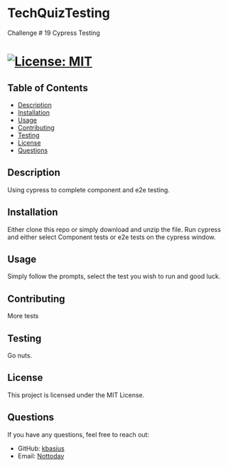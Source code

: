# TechQuizTesting
Challenge # 19 Cypress Testing

# [![License: MIT](https://img.shields.io/badge/License-MIT-yellow.svg)](https://opensource.org/licenses/MIT)

## Table of Contents
- [Description](#description)
- [Installation](#installation)
- [Usage](#usage)
- [Contributing](#contributing)
- [Testing](#testing)
- [License](#license)
- [Questions](#questions)

## Description
Using cypress to complete component and e2e testing.

## Installation
Either clone this repo or simply download and unzip the file. Run cypress and either select Component tests or e2e tests on the cypress window.

## Usage
Simply follow the prompts, select the test you wish to run and good luck.

## Contributing
More tests

## Testing
Go nuts.

## License
This project is licensed under the MIT License.

## Questions
If you have any questions, feel free to reach out:
- GitHub: [kbasius](https://github.com/kbasius)
- Email: [Nottoday](mailto:Nottoday)

